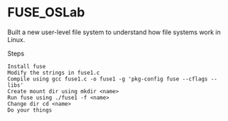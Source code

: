# FUSE_OSLab
Built a new user-level file system to understand how file systems work in Linux.

Steps

    Install fuse
    Modify the strings in fuse1.c
    Compile using gcc fuse1.c -o fuse1 -g 'pkg-config fuse --cflags --libs'
    Create mount dir using mkdir <name>
    Run fuse using ./fuse1 -f <name>
    Change dir cd <name>
    Do your things


